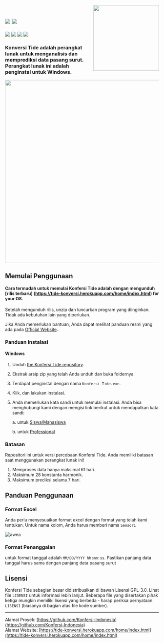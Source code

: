 <!--
*** Official Konfersi Indonesia README
*** by Konfersi Indonesia, 2022
-->

<h1>
  <a href="https://tide-konversi.herokuapp.com/home/index.html">
  <img src="https://raw.githubusercontent.com/Konfersi-Indonesia/KonfersiTide-Trial/main/Picture1.ico" width="215px" align="right" />
</a>
  <br>
  <a href="https://github.com/Konfersi-Indonesia/KonfersiTide-Trial/blob/main/README.md">
    <img src="https://img.shields.io/badge/English-ff8502.svg?style=for-the-badge" /></a>
  <a href="https://github.com/Konfersi-Indonesia/Konfersi-TideTrial/blob/main/README_ID.md">
    <img src="https://img.shields.io/badge/-bahasa Indonesia-ff00ca.svg?style=for-the-badge" /></a>
</h1>
<a href="https://www.youtube.com/channel/UCKlCsfk5rgeJE-tmkljL5ew">
  <img src="https://img.shields.io/youtube/channel/subscribers/UCKlCsfk5rgeJE-tmkljL5ew?style=for-the-badge" /></a>
<a href="https://www.instagram.com/konfersi.id/">
  <img src="https://img.shields.io/badge/Instagram-Follow-red?style=for-the-badge" /></a>
<a href="https://www.linkedin.com/company/konfersi-indonesia/">
  <img src="https://img.shields.io/badge/LinkedIn-Follow-red?style=for-the-badge" /></a>
<a href="https://www.facebook.com/konfersi.id">
  <img src="https://img.shields.io/badge/Facebook-Follow-red?style=for-the-badge" /></a>
<br>

<h3>
  Konversi Tide adalah perangkat lunak untuk menganalisis dan memprediksi data pasang surut. Perangkat lunak ini adalah penginstal untuk Windows.
</h3>

<a href="https://github.com/Konfersi-Indonesia/KonfersiTide-Trial">
  <img src="https://user-images.githubusercontent.com/82978589/153845674-cf86b54a-a6a1-487b-be6d-83b59b0b0f9a.png" width="600px" align="center" />
</a>

## Memulai Penggunaan

#### Cara termudah untuk memulai Konfersi Tide adalah dengan mengunduh [rilis terbaru] (https://tide-konversi.herokuapp.com/home/index.html) for your OS.<br>
Setelah mengunduh rilis, unzip dan luncurkan program yang diinginkan.<br>
Tidak ada kebutuhan lain yang diperlukan.

Jika Anda memerlukan bantuan, Anda dapat melihat panduan resmi yang ada pada <a href="https://tide-konversi.herokuapp.com/home/index.html">Official Website</a>.<br>

### Panduan Instalasi
#### Windows

1. Unduh [the Konfersi Tide repository](https://github.com/Konfersi-Indonesia/KonfersiTide-Trial).
2. Ekstrak arsip zip yang telah Anda unduh dan buka foldernya.
3. Terdapat penginstal dengan nama `Konfersi Tide.exe`.
4. Klik, dan lakukan instalasi.
5. Anda memerlukan kata sandi untuk memulai instalasi. Anda bisa menghubungi kami dengan mengisi link berikut untuk mendapatkan kata sandi:

    a. untuk [Siswa/Mahasiswa](https://konfersi.herokuapp.com/home/studentmetocean.html)
    
    b. untuk [Professional](https://konfersi.herokuapp.com/home/profmetocean.html)

### Batasan

Repositori ini untuk versi percobaan Konfersi Tide. Anda memiliki batasan saat menggunakan perangkat lunak ini!

1. Memproses data hanya maksimal 61 hari.
2. Maksimum 28 konstanta harmonik.
3. Maksimum prediksi selama 7 hari.

## Panduan Penggunaan
### Format Excel

Anda perlu menyesuaikan format excel dengan format yang telah kami tentukan. Untuk nama kolom, Anda harus memberi nama `Sensor1`

![awea](https://user-images.githubusercontent.com/82978589/153844645-54c3247d-e975-4c26-8182-2b0863d182e8.png)

### Format Penanggalan

untuk format tanggal adalah `MM/DD/YYYY hh:mm:ss`. Pastikan panjang data tanggal harus sama dengan panjang data pasang surut

## Lisensi

Konfersi Tide sebagian besar didistribusikan di bawah Lisensi GPL-3.0. Lihat file `LISENSI` untuk informasi lebih lanjut.
Beberapa file yang disertakan pihak ketiga mungkin memiliki lisensi yang berbeda - harap periksa pernyataan `LISENSI` (biasanya di bagian atas file kode sumber).

<hr>

Alamat Proyek: [https://github.com/Konfersi-Indonesia](https://github.com/Konfersi-Indonesia)
<br/>
Alamat Website: [https://tide-konversi.herokuapp.com/home/index.html](https://tide-konversi.herokuapp.com/home/index.html)
<br/>
